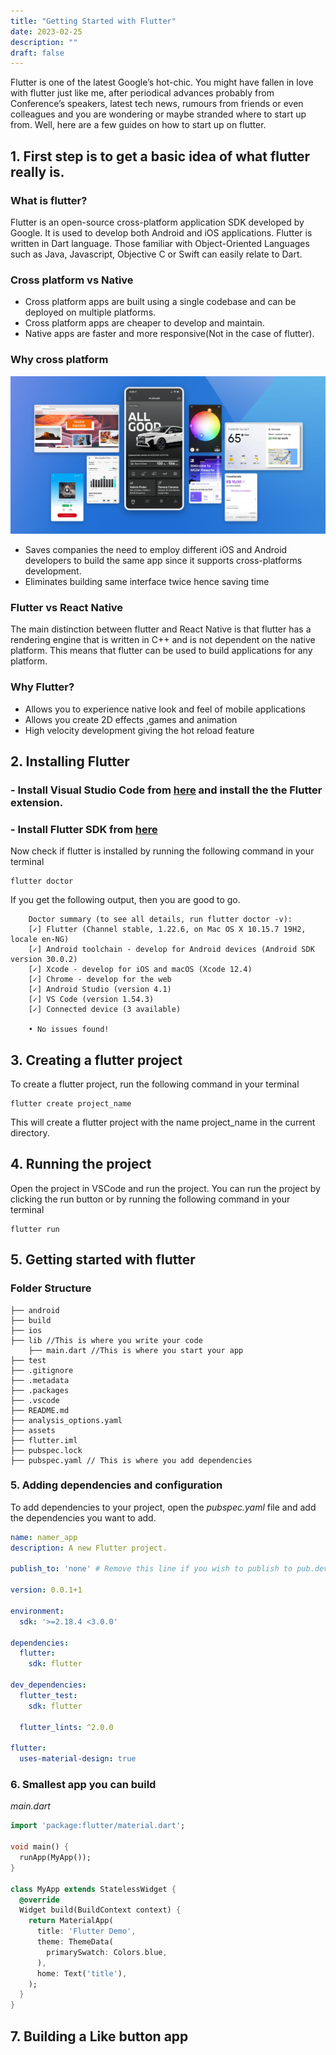 ```yaml
---
title: "Getting Started with Flutter"
date: 2023-02-25
description: ""
draft: false
---
```


Flutter is one of the latest Google’s hot-chic. You might have fallen in love with flutter just like me, after periodical advances probably from Conference’s speakers, latest tech news, rumours from friends or even colleagues and you are wondering or maybe stranded where to start up from. Well, here are a few guides on how to start up on flutter.

## **1\. First step is to get a basic idea of what flutter really is.**

### **What is flutter?**

Flutter is an open-source cross-platform application SDK developed by Google. It is used to develop both Android and iOS applications. Flutter is written in Dart language. Those familiar with Object-Oriented Languages such as Java, Javascript, Objective C or Swift can easily relate to Dart.

### **Cross platform vs Native**
-   Cross platform apps are built using a single codebase and can be deployed on multiple platforms.
-  Cross platform apps are cheaper to develop and maintain.
-  Native apps are faster and more responsive(Not in the case of flutter).

### **Why cross platform**
![Cross Platform](1.png)
-   Saves companies the need to employ different iOS and Android developers to build the same app since it supports cross-platforms development.
-   Eliminates building same interface twice hence saving time

### **Flutter vs React Native**
 The main distinction between flutter and React Native is that flutter has a rendering engine that is written in C++ and is not dependent on the native platform. This means that flutter can be used to build applications for any platform.

### **Why Flutter?**
-   Allows you to experience native look and feel of mobile applications
-   Allows you create 2D effects ,games and animation
-   High velocity development giving the hot reload feature

## **2\. Installing Flutter**

### - Install Visual Studio Code from [here](https://code.visualstudio.com/download) and install the the Flutter extension.

### - Install Flutter SDK from [here](https://flutter.dev/docs/get-started/install)


Now check if flutter is installed by running the following command in your terminal

    flutter doctor

If you get the following output, then you are good to go.
    
        Doctor summary (to see all details, run flutter doctor -v):
        [✓] Flutter (Channel stable, 1.22.6, on Mac OS X 10.15.7 19H2, locale en-NG)
        [✓] Android toolchain - develop for Android devices (Android SDK version 30.0.2)
        [✓] Xcode - develop for iOS and macOS (Xcode 12.4)
        [✓] Chrome - develop for the web
        [✓] Android Studio (version 4.1)
        [✓] VS Code (version 1.54.3)
        [✓] Connected device (3 available)
    
        • No issues found!


## **3\. Creating a flutter project**
To create a flutter project, run the following command in your terminal

    flutter create project_name

This will create a flutter project with the name project_name in the current directory.


## **4\. Running the project**
Open the project in VSCode and run the project. You can run the project by clicking the run button or by running the following command in your terminal

    flutter run


## **5\. Getting started with flutter**
### Folder Structure
    
    ├── android
    ├── build
    ├── ios
    ├── lib //This is where you write your code
        ├── main.dart //This is where you start your app
    ├── test
    ├── .gitignore
    ├── .metadata
    ├── .packages
    ├── .vscode
    ├── README.md
    ├── analysis_options.yaml
    ├── assets
    ├── flutter.iml
    ├── pubspec.lock
    ├── pubspec.yaml // This is where you add dependencies


### **5\. Adding dependencies and configuration**
To add dependencies to your project, open the *pubspec.yaml* file and add the dependencies you want to add.

```yaml
name: namer_app
description: A new Flutter project.

publish_to: 'none' # Remove this line if you wish to publish to pub.dev

version: 0.0.1+1

environment:
  sdk: '>=2.18.4 <3.0.0'

dependencies:
  flutter:
    sdk: flutter

dev_dependencies:
  flutter_test:
    sdk: flutter

  flutter_lints: ^2.0.0

flutter:
  uses-material-design: true
```

### **6\. Smallest app you can build**

*main.dart*
```dart
import 'package:flutter/material.dart';

void main() {
  runApp(MyApp());
}

class MyApp extends StatelessWidget {
  @override
  Widget build(BuildContext context) {
    return MaterialApp(
      title: 'Flutter Demo',
      theme: ThemeData(
        primarySwatch: Colors.blue,
      ),
      home: Text('title'),
    );
  }
}
```

## **7\. Building a Like button app**
